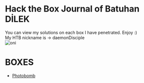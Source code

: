 # Hack the Box Journal of Batuhan DİLEK
You can view my solutions on each box I have penetrated. Enjoy :) <br/>
My HTB nickname is -> daemonDisciple<br/>
![oni](https://thumbs.gfycat.com/RigidPleasantChicken-size_restricted.gif)
<br/>

# BOXES
- [Photobomb](/Boxes/Photobomb.md)
